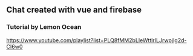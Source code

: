 ## Chat created with vue and firebase 

### Tutorial by Lemon Ocean
https://www.youtube.com/playlist?list=PLQ8fMM2bLIeWttlrILJrwpjIg2d-CI6w0
